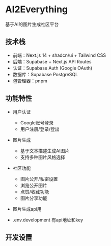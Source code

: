 # AI2Everything

基于AI的图片生成社区平台

## 技术栈

- 前端：Next.js 14 + shadcn/ui + Tailwind CSS
- 后端：Supabase + Next.js API Routes
- 认证：Supabase Auth (Google OAuth)
- 数据库：Supabase PostgreSQL
- 包管理器：pnpm

## 功能特性

- 用户认证
  - Google账号登录
  - 用户注册/登录/登出
  
- 图片生成
  - 基于文本描述生成AI图片
  - 支持多种图片风格选择
  
- 社区功能
  - 图片公开/私密设置
  - 浏览公开图片
  - 点赞/收藏功能
  - 图片分享功能

- 图片生成api用
- .env.development 有api地址和key

## 开发设置
